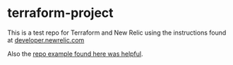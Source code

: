 # terraform-project

This is a test repo for Terraform and New Relic using the instructions found
at [developer.newrelic.com](https://developer.newrelic.com/automate-workflows/get-started-terraform)

Also the [repo example found here was helpful](https://github.com/hashicorp/learn-terraform-azure).
